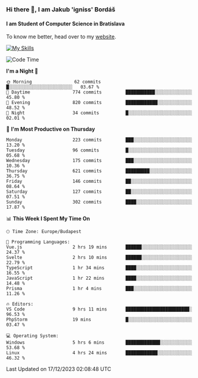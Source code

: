 ### Hi there 👋, I am Jakub 'igniss' Bordáš

#### I am Student of Computer Science in Bratislava
To know me better, head over to my [website](https://bordas.sk).

[![My Skills](https://skillicons.dev/icons?i=js,html,css,figma,svelte,java,kotlin,python,postgresql,typescript,nest,nodejs)](https://bordas.sk)


<!--START_SECTION:waka-->
![Code Time](http://img.shields.io/badge/Code%20Time-1%2C314%20hrs%2034%20mins-blue)

**I'm a Night 🦉** 

```text
🌞 Morning                62 commits          █░░░░░░░░░░░░░░░░░░░░░░░░   03.67 % 
🌆 Daytime                774 commits         ███████████░░░░░░░░░░░░░░   45.80 % 
🌃 Evening                820 commits         ████████████░░░░░░░░░░░░░   48.52 % 
🌙 Night                  34 commits          █░░░░░░░░░░░░░░░░░░░░░░░░   02.01 % 
```
📅 **I'm Most Productive on Thursday** 

```text
Monday                   223 commits         ███░░░░░░░░░░░░░░░░░░░░░░   13.20 % 
Tuesday                  96 commits          █░░░░░░░░░░░░░░░░░░░░░░░░   05.68 % 
Wednesday                175 commits         ███░░░░░░░░░░░░░░░░░░░░░░   10.36 % 
Thursday                 621 commits         █████████░░░░░░░░░░░░░░░░   36.75 % 
Friday                   146 commits         ██░░░░░░░░░░░░░░░░░░░░░░░   08.64 % 
Saturday                 127 commits         ██░░░░░░░░░░░░░░░░░░░░░░░   07.51 % 
Sunday                   302 commits         ████░░░░░░░░░░░░░░░░░░░░░   17.87 % 
```


📊 **This Week I Spent My Time On** 

```text
🕑︎ Time Zone: Europe/Budapest

💬 Programming Languages: 
Vue.js                   2 hrs 19 mins       ██████░░░░░░░░░░░░░░░░░░░   24.37 % 
Svelte                   2 hrs 10 mins       ██████░░░░░░░░░░░░░░░░░░░   22.79 % 
TypeScript               1 hr 34 mins        ████░░░░░░░░░░░░░░░░░░░░░   16.55 % 
JavaScript               1 hr 22 mins        ████░░░░░░░░░░░░░░░░░░░░░   14.48 % 
Prisma                   1 hr 4 mins         ███░░░░░░░░░░░░░░░░░░░░░░   11.26 % 

🔥 Editors: 
VS Code                  9 hrs 11 mins       ████████████████████████░   96.53 % 
PhpStorm                 19 mins             █░░░░░░░░░░░░░░░░░░░░░░░░   03.47 % 

💻 Operating System: 
Windows                  5 hrs 6 mins        █████████████░░░░░░░░░░░░   53.68 % 
Linux                    4 hrs 24 mins       ████████████░░░░░░░░░░░░░   46.32 % 
```


 Last Updated on 17/12/2023 02:08:48 UTC
<!--END_SECTION:waka-->
